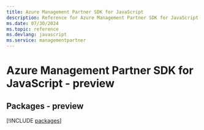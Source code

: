 ```yaml
---
title: Azure Management Partner SDK for JavaScript
description: Reference for Azure Management Partner SDK for JavaScript
ms.date: 07/30/2024
ms.topic: reference
ms.devlang: javascript
ms.service: managementpartner
---
```

# Azure Management Partner SDK for JavaScript - preview
## Packages - preview
[!INCLUDE [packages](management-partner-index.md)]